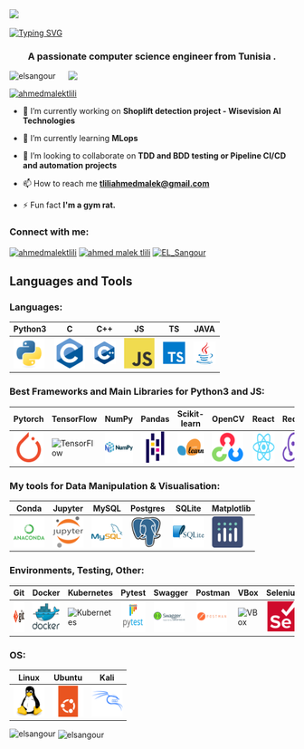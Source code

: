 <img src="https://miro.medium.com/v2/resize:fit:1000/0*uROpBSLaR0q5oL7k.png" >

[![Typing SVG](https://readme-typing-svg.demolab.com?font=Fira+Code&weight=500&pause=1000&center=true&vCenter=true&width=435&lines=Hi+There+%2C+I'm+Ahmed+Malek+TLILI)](https://git.io/typing-svg)<h3 align="center">A passionate computer science engineer from Tunisia . </h3>
<img align="right" width=400 src="https://cdn.dribbble.com/users/1162077/screenshots/3848914/programmer.gif">
<p align="left"> <img src="https://komarev.com/ghpvc/?username=elsangour&label=views&color=57e389&style=plastic" alt="elsangour" /> </p>



<p align="left"> <a href="https://twitter.com/ahmedmalek_tli" target="blank"><img src="https://img.shields.io/twitter/follow/ahmedmalektlili?logo=twitter&style=for-the-badge" alt="ahmedmalektlili" /></a> </p>

- 🔭 I’m currently working on **Shoplift detection project - Wisevision AI Technologies**

- 🌱 I’m currently learning **MLops**

- 👯 I’m looking to collaborate on **TDD and BDD testing or Pipeline CI/CD and automation projects**

- 📫 How to reach me **tliliahmedmalek@gmail.com**

- ⚡ Fun fact **I'm a gym rat.**

<h3 align="left">Connect with me:</h3>
<p align="left">
<a href="https://twitter.com/ahmedmalek_tli" target="blank"><img align="center" src="https://raw.githubusercontent.com/rahuldkjain/github-profile-readme-generator/master/src/images/icons/Social/twitter.svg" alt="ahmedmalektlili" height="30" width="40" /></a>
<a href="https://linkedin.com/in/ahmed-malek-tlili" target="blank"><img align="center" src="https://raw.githubusercontent.com/rahuldkjain/github-profile-readme-generator/master/src/images/icons/Social/linked-in-alt.svg" alt="ahmed malek tlili" height="30" width="40" /></a>
<a href="https://discord.gg/el_sangour" target="blank"><img align="center" src="https://raw.githubusercontent.com/rahuldkjain/github-profile-readme-generator/master/src/images/icons/Social/discord.svg" alt="EL_Sangour" height="30" width="40" /></a>
</p>

## Languages and Tools 
<div>

### Languages:
| Python3 | C | C++ | JS | TS | JAVA
|----------|----------|----------|----------|----------|-----|
|  <img src="https://github.com/devicons/devicon/blob/master/icons/python/python-original.svg" title="Python"  alt="Python" width="55" height="55"/> |  <img src="https://github.com/devicons/devicon/blob/master/icons/c/c-original.svg" title="C"  alt="C" width="55" height="55"/>| <img src="https://raw.githubusercontent.com/devicons/devicon/master/icons/cplusplus/cplusplus-original.svg" alt="cplusplus" width="40" height="40"/> </a> <a href="https://www.w3schools.com/css/" target="_blank" rel="noreferrer"> |  <img src="https://github.com/devicons/devicon/blob/master/icons/javascript/javascript-original.svg" title="JavaScript" alt="JavaScript" width="55" height="55"/> | <img src="https://raw.githubusercontent.com/devicons/devicon/master/icons/typescript/typescript-original.svg" alt="typescript" width="40" height="40"/> | <img src="https://raw.githubusercontent.com/devicons/devicon/master/icons/java/java-original.svg" alt="java" width="40" height="40"/> |

  

### Best Frameworks and Main Libraries for Python3 and JS:

| Pytorch | TensorFlow | NumPy | Pandas | Scikit-learn | OpenCV | React | Redux | Node.js | Express.js | Spring Boot |
|----------|----------|----------|----------|----------|----------|----------|----------|----------|----------|----------|
| <img src="https://github.com/devicons/devicon/blob/master/icons/pytorch/pytorch-original.svg" title="Pytorch" alt="Pytorch" width="55" height="55"/> | <img src="https://www.vectorlogo.zone/logos/tensorflow/tensorflow-icon.svg" alt="TensorFlow" width="40" height="40"/> | <img src="https://github.com/devicons/devicon/blob/master/icons/numpy/numpy-original-wordmark.svg" title="NumPy" alt="NumPy" width="55" height="55"/> | <img src="https://github.com/devicons/devicon/blob/master/icons/pandas/pandas-original.svg" title="Pandas" alt="Pandas" width="55" height="55"/> | <img src="https://github.com/devicons/devicon/blob/master/icons/scikitlearn/scikitlearn-original.svg" title="Scikit-learn" alt="Scikit-learn" width="55" height="55"/> | <img src="https://github.com/devicons/devicon/blob/master/icons/opencv/opencv-original.svg" title="OpenCV" alt="OpenCV" width="55" height="55"/> | <img src="https://github.com/devicons/devicon/blob/master/icons/react/react-original.svg" title="React" alt="React" width="55" height="55"/> | <img src="https://github.com/devicons/devicon/blob/master/icons/redux/redux-original.svg" title="Redux" alt="Redux" width="55" height="55"/> | <img src="https://github.com/devicons/devicon/blob/master/icons/nodejs/nodejs-original.svg" title="Node.js" alt="Node.js" width="55" height="55"/> | <img src="https://github.com/devicons/devicon/blob/master/icons/express/express-original.svg" title="Express.js" alt="Express.js" width="55" height="55"/> | <img src="https://www.vectorlogo.zone/logos/springio/springio-icon.svg" alt="Spring Boot" width="40" height="40"/> |




### My tools for Data Manipulation & Visualisation:

| Conda | Jupyter | MySQL | Postgres | SQLite | Matplotlib | 
|----------|----------|----------|----------|----------|----------|
|<img src="https://github.com/devicons/devicon/blob/master/icons/anaconda/anaconda-original-wordmark.svg" title="Anaconda" alt="Conda" width="55" height="55"/>|<img src="https://github.com/devicons/devicon/blob/master/icons/jupyter/jupyter-original-wordmark.svg" title="Jupiter" alt="Jupiter" width="55" height="55"/>|<img src="https://github.com/devicons/devicon/blob/master/icons/mysql/mysql-original-wordmark.svg" title="MySQL" alt="MySQL" width="55" height="55"/>|<img src="https://github.com/devicons/devicon/blob/master/icons/postgresql/postgresql-original.svg" title="pg" alt="pg" width="55" height="55"/>|<img src="https://github.com/devicons/devicon/blob/master/icons/sqlite/sqlite-original-wordmark.svg" title="SQLite" alt="SQLite" width="55" height="55"/>|<img src="https://github.com/devicons/devicon/blob/master/icons/plotly/plotly-original.svg" title="plotly" alt="pltly" width="55" height="55"/> | 

  
### Environments, Testing, Other:

| Git | Docker | Kubernetes | Pytest | Swagger | Postman | VBox | Selenium |
|----------|----------|-------|----------|----------|----------|----------|----------|
| <img src="https://github.com/devicons/devicon/blob/master/icons/git/git-original-wordmark.svg" title="Git" alt="Git" width="55" height="55"/> | <img src="https://github.com/devicons/devicon/blob/master/icons/docker/docker-original-wordmark.svg" title="Docker" alt="Docker" width="55" height="55"/> | <img src="https://www.vectorlogo.zone/logos/kubernetes/kubernetes-icon.svg" alt="Kubernetes" width="40" height="40"/> | <img src="https://github.com/devicons/devicon/blob/master/icons/pytest/pytest-original-wordmark.svg" title="Pytest" alt="Pytest" width="55" height="55"/> | <img src="https://github.com/devicons/devicon/blob/master/icons/swagger/swagger-original-wordmark.svg" title="Swagger" alt="Swagger" width="55" height="55"/> | <img src="https://github.com/devicons/devicon/blob/master/icons/postman/postman-original-wordmark.svg" title="Postman" alt="Postman" width="55" height="55"/> | <img src="https://upload.wikimedia.org/wikipedia/commons/thumb/1/1d/Virtualbox_logo.png/800px-Virtualbox_logo.png" title="VBox" alt="VBox" width="55" height="55"/> | <img src="https://github.com/devicons/devicon/blob/master/icons/selenium/selenium-original.svg" title="Selenium" alt="Selenium" width="55" height="55"/> | 
### OS:

| Linux | Ubuntu | Kali |
|----------|----------|----------|
| <img src="https://github.com/devicons/devicon/blob/master/icons/linux/linux-original.svg" title="Linux" alt="Linux" width="55" height="55"/> | <img src="https://github.com/devicons/devicon/blob/master/icons/ubuntu/ubuntu-original.svg" title="Ubuntu" alt="Ubuntu" width="55" height="55"/> | <img src="https://github.com/canaleal/devicon/blob/new-icon-kali-linux/icons/kalilinux/kalilinux-original-wordmark.svg" title="Linux" alt="Linux" width="55" height="55"/> |




<p><img align="left" src="https://github-readme-stats.vercel.app/api/top-langs?username=elsangour&show_icons=true&theme=radical&locale=en&layout=compact&hide=HTML,CSS,Jupyter%20Notebook" alt="elsangour" /></p>

<p>&nbsp;<img align="center" src="https://github-readme-stats.vercel.app/api?username=elsangour&show_icons=true&theme=radical&locale=en" alt="elsangour" /></p>


